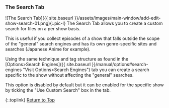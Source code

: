 <!-- START ADD/EDIT SHOW [The Search Tab] ---- -->
### The Search Tab

![The Search Tab]({{ site.baseurl }}/assets/images/main-window/add-edit-show-search-01.png){:.pic-l}
The Search Tab allows you to create a custom search for files on a per show basis.

This is useful if you collect episodes of a show that falls outside the scope of the "general" search engines and has its own genre-specific sites and searches (Japanese Anime for example).

Using the same technique and tag structure as found in the [Options>Search&nbsp;Engines]({{ site.baseurl }}/manual/options#search-engines "Visit Options>Search Engines") tab you can create a search specific to the show without affecting the "general" searches.

This option is disabled by default but it can be enabled for the specific show by ticking the "Use Custom Search" box in the tab.

{:.toplink}
[Return to Top]()
<!-- END ADD/EDIT SHOW [The Search Tab] ------ -->
